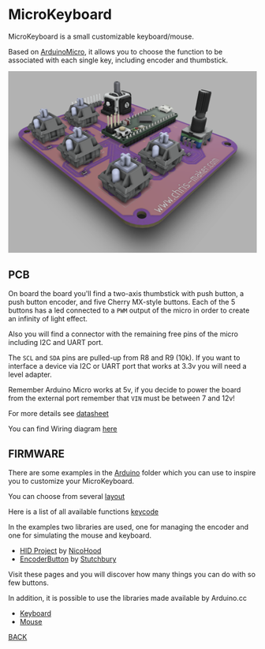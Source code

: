 # MicroKeyboard

MicroKeyboard is a small customizable keyboard/mouse.


Based on [ArduinoMicro](https://store.arduino.cc/products/arduino-micro), it allows you to choose the function to be associated with each single key, including encoder and thumbstick.


![MicroKeyboard](https://github.com/ChristianIannella/MicroKeyboard/blob/main/Docs/7.png)



## PCB
  
On board the board you'll find a two-axis thumbstick with push button, a push button encoder, and five Cherry MX-style buttons. Each of the 5 buttons has a led connected to a `PWM` output of the micro in order to create an infinity of light effect.

Also you will find a connector with the remaining free pins of the micro including I2C and UART port.

The `SCL` and `SDA` pins are pulled-up from R8 and R9 (10k). If you want to interface a device via I2C or UART port that works at 3.3v you will need a level adapter.


Remember Arduino Micro works at 5v, if you decide to power the board from the external port remember that `VIN` must be between 7 and 12v!
  
For more details see [datasheet](https://store.arduino.cc/products/arduino-micro)

You can find Wiring diagram [here](https://github.com/ChristianIannella/MicroKeyboard/blob/main/Docs/Microkeyboard_schematic.png)  
  


  
## FIRMWARE  
  
  
There are some examples in the [Arduino](https://github.com/ChristianIannella/MicroKeyboard/tree/main/Arduino/Example_1) folder which you can use to inspire you to customize your MicroKeyboard.

You can choose from several [layout](https://github.com/ChristianIannella/MicroKeyboard/blob/main/Docs/Layout.txt)

Here is a list of all available functions [keycode](https://github.com/ChristianIannella/MicroKeyboard/blob/main/Docs/Keycode.txt)

In the examples two libraries are used, one for managing the encoder and one for simulating the mouse and keyboard.
  
  - [HID Project](https://github.com/NicoHood/HID) by [NicoHood](https://github.com/NicoHood)
  - [EncoderButton](https://github.com/Stutchbury/EncoderButton) by [Stutchbury](https://github.com/Stutchbury)
  
Visit these pages and you will discover how many things you can do with so few buttons.


In addition, it is possible to use the libraries made available by Arduino.cc

- [Keyboard](https://www.arduino.cc/reference/en/language/functions/usb/keyboard/)
- [Mouse](https://www.arduino.cc/reference/en/language/functions/usb/mouse/)


[BACK](https://github.com/ChristianIannella/MicroKeyboard)
